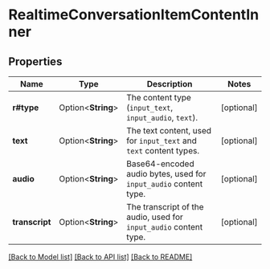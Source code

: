 # RealtimeConversationItemContentInner

## Properties

Name | Type | Description | Notes
------------ | ------------- | ------------- | -------------
**r#type** | Option<**String**> | The content type (`input_text`, `input_audio`, `text`). | [optional]
**text** | Option<**String**> | The text content, used for `input_text` and `text` content types.  | [optional]
**audio** | Option<**String**> | Base64-encoded audio bytes, used for `input_audio` content type.  | [optional]
**transcript** | Option<**String**> | The transcript of the audio, used for `input_audio` content type.  | [optional]

[[Back to Model list]](../README.md#documentation-for-models) [[Back to API list]](../README.md#documentation-for-api-endpoints) [[Back to README]](../README.md)


